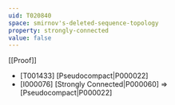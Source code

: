 ```yaml
---
uid: T020840
space: smirnov's-deleted-sequence-topology
property: strongly-connected
value: false
---
```

[[Proof]]

* [T001433] [Pseudocompact|P000022]
* [I000076] [Strongly Connected|P000060] => [Pseudocompact|P000022]

